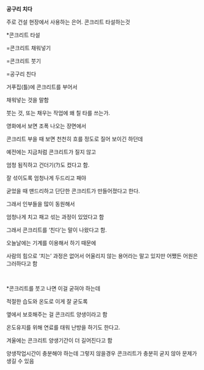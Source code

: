 **공구리 치다**

주로 건설 현장에서 사용하는 은어.
콘크리트 타설하는것


*콘크리트 타설

=콘크리트 채워넣기

=콘크리트 붓기

=공구리 친다

거푸집(틀)에 콘크리트를 부어서

채워넣는 것을 말함

붓는 것, 또는 채우는 작업에 왜 칠 타를 쓰는가.

영화에서 보면 조폭 나오는 장면에서

콘크리트 부을 때 보면 천천히 흐를 정도로 질어 보이긴 하던데

예전에는 지금처럼 콘크리트가 질지 않고

엄청 됨직하고 건더기(?)도 컸다고 함.

잘 섞이도록 엄청나게 두드리고 패야

굳었을 때 맨드리하고 단단한 콘크리트가 만들어졌다고 한다.

그래서 인부들을 많이 동원해서

엄청나게 치고 패고 섞는 과정이 있었다고 함

그래서 콘크리트를 ‘친다’는 말이 나왔다고 함.

오늘날에는 기계를 이용해서 하기 때문에

사람의 힘으로 ‘치는’ 과정은 없어서 어울리지 않는 용어라는 말고 있지만 어쨌든 어원은 그러하다고 함

​

*콘크리트를 붓고 나면 이걸 굳혀야 하는데

적절한 습도와 온도로 이게 잘 굳도록

옆에서 보호해주는 걸 콘크리트 양생이라고 함

온도유지를 위해 연료를 태워 난방을 하기도 한다고.

겨울에는 콘크리트 양생기간이 더 길어진다고 함

양생작업시간이 충분해야 하는데 그렇지 않을경우 콘크리트가 충분히 굳지 않아 문제가 생길 수 있음

